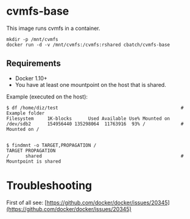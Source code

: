 # cvmfs-base

This image runs cvmfs in a container. 

```
mkdir -p /mnt/cvmfs
docker run -d -v /mnt/cvmfs:/cvmfs:rshared cbatch/cvmfs-base
```

## Requirements
* Docker 1.10+
* You have at least one mountpoint on the host that is shared.

Example (executed on the host):
```
$ df /home/diz/test                                             # Example folder
Filesystem     1K-blocks      Used Available Use% Mounted on
/dev/sdb2      154956440 135298064  11763916  93% /             # Mounted on /


$ findmnt -o TARGET,PROPAGATION /
TARGET PROPAGATION
/      shared                                                   # Mountpoint is shared
```

# Troubleshooting
First of all see: [https://github.com/docker/docker/issues/20345](https://github.com/docker/docker/issues/20345)
